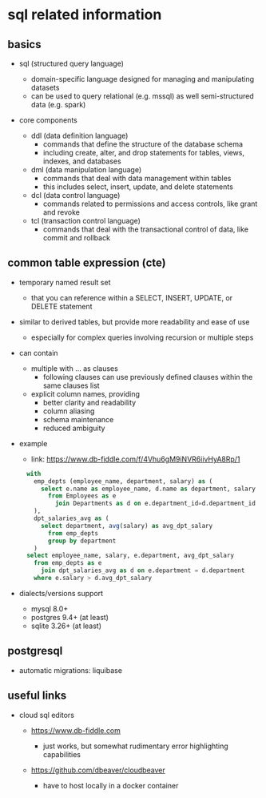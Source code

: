 # sql related information

## basics

- sql (structured query language)
  - domain-specific language designed for managing and manipulating datasets
  - can be used to query relational (e.g. mssql) as well semi-structured data (e.g. spark)

- core components
  - ddl (data definition language)
    - commands that define the structure of the database schema
    - including create, alter, and drop statements for tables, views, indexes, and databases
  - dml (data manipulation language)
    - commands that deal with data management within tables
    - this includes select, insert, update, and delete statements
  - dcl (data control language)
    - commands related to permissions and access controls, like grant and revoke
  - tcl (transaction control language)
    - commands that deal with the transactional control of data, like commit and rollback


## common table expression (cte)

- temporary named result set
  - that you can reference within a SELECT, INSERT, UPDATE, or DELETE statement

- similar to derived tables, but provide more readability and ease of use
  - especially for complex queries involving recursion or multiple steps

- can contain
  - multiple with ... as clauses
    - following clauses can use previously defined clauses within the same clauses list
  - explicit column names, providing
    - better clarity and readability
    - column aliasing
    - schema maintenance
    - reduced ambiguity

- example
  - link: https://www.db-fiddle.com/f/4Vhu6gM9iNVR6iivHyA8Rp/1
  ```sql
    with
      emp_depts (employee_name, department, salary) as (
        select e.name as employee_name, d.name as department, salary
          from Employees as e 
            join Departments as d on e.department_id=d.department_id
      ),
      dpt_salaries_avg as (
        select department, avg(salary) as avg_dpt_salary
          from emp_depts
          group by department
      )
    select employee_name, salary, e.department, avg_dpt_salary   
      from emp_depts as e
        join dpt_salaries_avg as d on e.department = d.department
      where e.salary > d.avg_dpt_salary
  ```

- dialects/versions support
  - mysql 8.0+
  - postgres 9.4+ (at least)
  - sqlite 3.26+ (at least)


## postgresql

- automatic migrations: liquibase


## useful links

- cloud sql editors
  - https://www.db-fiddle.com
    - just works, but somewhat rudimentary error highlighting capabilities
  
  - https://github.com/dbeaver/cloudbeaver
    - have to host locally in a docker container
